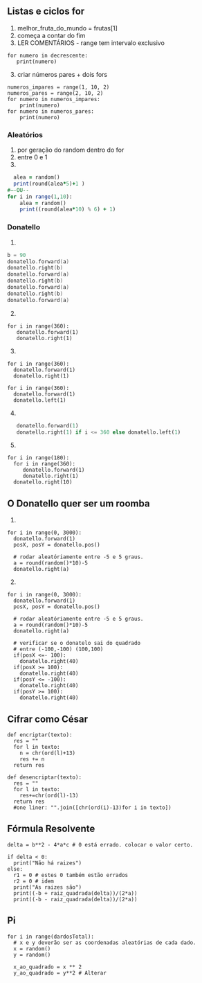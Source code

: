 ## Listas e ciclos for
1.	melhor_fruta_do_mundo = frutas[1]
2.	começa a contar do fim
1.	LER COMENTÁRIOS - range tem intervalo exclusivo
```decrescente = range(9, 0, -1)
for numero in decrescente:
   print(numero)
```

3.	criar números pares + dois fors 
```
numeros_impares = range(1, 10, 2)
numeros_pares = range(2, 10, 2)
for numero in numeros_impares:
    print(numero)  
for numero in numeros_pares:
    print(numero)
```
### Aleatórios
1.	por geração do random dentro do for
2.	entre 0 e 1
3.	
```for i in range(1,10):
  alea = random()
  print(round(alea*5)+1 )
#–-OU--
for i in range(1,10):
    alea = random()
    print((round(alea*10) % 6) + 1)
```
### Donatello
1.	
```a = 100*2
b = 90
donatello.forward(a)
donatello.right(b)
donatello.forward(a)
donatello.right(b)
donatello.forward(a)
donatello.right(b)
donatello.forward(a)
```
2.	
```
for i in range(360):
   donatello.forward(1)
   donatello.right(1)
```
3.
```	
for i in range(360):
  donatello.forward(1)
  donatello.right(1)

for i in range(360):
  donatello.forward(1)
  donatello.left(1)
```
4.	
```for i in range(360*2):
   donatello.forward(1)
   donatello.right(1) if i <= 360 else donatello.left(1)
```
5.	 
```
for i in range(180):
  for i in range(360):
     donatello.forward(1)
     donatello.right(1) 
  donatello.right(10) 
```
## O Donatello quer ser um roomba
1.
```
for i in range(0, 3000):
  donatello.forward(1)
  posX, posY = donatello.pos()
  
  # rodar aleatóriamente entre -5 e 5 graus.
  a = round(random()*10)-5
  donatello.right(a)
```
2.
```
for i in range(0, 3000):
  donatello.forward(1)
  posX, posY = donatello.pos()
  
  # rodar aleatóriamente entre -5 e 5 graus.
  a = round(random()*10)-5
  donatello.right(a)

  # verificar se o donatelo sai do quadrado
  # entre (-100,-100) (100,100)
  if(posX <=- 100):
    donatello.right(40)
  if(posX >= 100):
    donatello.right(40)
  if(posY <= -100):
    donatello.right(40)
  if(posY >= 100):
    donatello.right(40)
```
## Cifrar como César
```
def encriptar(texto):
  res = ""
  for l in texto:
    n = chr(ord(l)+13)
    res += n
  return res
  
def desencriptar(texto):
  res = ""
  for l in texto:
    res+=chr(ord(l)-13)
  return res
  #one liner: "".join([chr(ord(i)-13)for i in texto])
```

## Fórmula Resolvente
```
delta = b**2 - 4*a*c # 0 está errado. colocar o valor certo.

if delta < 0:
  print("Não há raizes")
else:
  r1 = 0 # estes 0 também estão errados 
  r2 = 0 # idem
  print("As raizes são")
  print((-b + raiz_quadrada(delta))/(2*a))
  print((-b - raiz_quadrada(delta))/(2*a))
```
## Pi
```
for i in range(dardosTotal):
  # x e y deverão ser as coordenadas aleatórias de cada dado.
  x = random()
  y = random()
  
  x_ao_quadrado = x ** 2
  y_ao_quadrado = y**2 # Alterar
```
